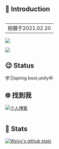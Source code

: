 ## 👋 Introduction

<table align="right" width="100%" border="0" cellspacing="0" cellpadding="0">
  <tr>
    <!-- <td align="center"><img src="https://static.xkcoding.com/blog/2021-02-20-me.jpg" width="200"/> </td> -->
  </tr>
  <tr>
    <td align="center">拍摄于2021.02.20</td>
  </tr>
</table>

<!-- ![](https://img.shields.io/badge/status-%E5%B7%B2%E7%A6%BB%E8%81%8C-brightgreen)  -->
![](https://img.shields.io/badge/%E6%80%A7%E5%88%AB-♂-lightgrey) 
<!-- ![](https://img.shields.io/badge/%E7%8A%B6%E6%80%81-Married-pink)  -->
<!-- ![](https://img.shields.io/static/v1?label=%E5%BE%AE%E4%BF%A1&message=syk941020&color=7BB32E&logo=wechat)  -->
![](https://visitor-badge.glitch.me/badge?page_id=github.com/wslyx)

## 😉 Status

学习spring boot,unity中

## 🌐 找到我

<a href="https://superyaxi.top"><img alt="个人博客" src="https://img.shields.io/static/v1?label=%E4%B8%AA%E4%BA%BA%E5%8D%9A%E5%AE%A2&message=我的网站%20-%20%E4%BB%A3%E7%A0%81%E6%97%A5%E8%AE%B0&color=pink"/></a> 
<!-- <a href="https://www.zhihu.com/column/xkcoding"><img alt="知乎专栏" src="https://img.shields.io/static/v1?label=%E7%9F%A5%E4%B9%8E%E4%B8%93%E6%A0%8F&message=xkcoding&color=0084FF&logo=Zhihu"/></a>  -->
<!-- <a href="mailto:237497819@qq.com"><img alt="邮箱" src="https://img.shields.io/static/v1?label=%E9%82%AE%E7%AE%B1&message=237497819@qq.com&color=3ABFE6&logo=Minutemailer"/></a>  -->
<!-- <img alt="微信" src="https://img.shields.io/static/v1?label=%E5%BE%AE%E4%BF%A1&message=syk941020&color=7BB32E&logo=wechat"/> -->

<table width="100%" border="0" cellspacing="0" cellpadding="0">
  <tr>
    <!-- <td align="center"><img alt="微信公众号" src="https://img.shields.io/static/v1?label=%E5%BE%AE%E4%BF%A1%E5%85%AC%E4%BC%97%E5%8F%B7&message=xkcoding%E5%B0%8F%E5%87%AF%E6%89%A3%E4%B8%81&color=7BB32E&logo=wechat"/></td> -->
  </tr>
  <tr>
    <!-- <td align="center"><img align="center" src="https://xkcoding.com/images/qrcode_for_xkcoding.jpg" width="200"/></td> -->
  </tr>
</table>

## 💚 Stats

[![Wslyx's github stats](https://github-readme-stats.vercel.app/api?username=wslyx&count_private=true&show_icons=true&theme=onedark)](https://github.com/anuraghazra/github-readme-stats)